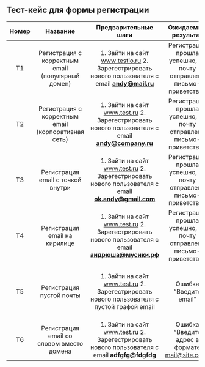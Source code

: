 Тест-кейс для формы регистрации
---------------------

|Номер|Название|Предварительные шаги|Ожидаемый результат|Фактический результат|Комментарий|
|:-------------:|:------------------:|:-----:|:------------------:|:------------------:|:------------------:|
|T1|Регистрация с корректным email (популярный домен)|1. Зайти на сайт www.testio.ru 2. Зарегестрировать нового пользователя с email **andy@mail.ru**|Регистрация прошла успешно, на почту отправлено письмо-приветствие|Регистрация прошла успешно, на почту отправлено письмо-приветствие||
|Т2|Регистрация с корректным email (корпоративная сеть)|1. Зайти на сайт www.test.ru 2. Зарегестрировать нового пользователя с email **andy@company.ru**|Регистрация прошла успешно, на почту отправлено письмо-приветствие|Регистрация прошла успешно, на почту отправлено письмо-приветствие||
|Т3|Регистрация email с точкой внутри|1. Зайти на сайт www.test.ru 2. Зарегестрировать нового пользователя с email **ok.andy@gmail.com**|Регистрация прошла успешно, на почту отправлено письмо-приветствие|Регистрация прошла успешно, на почту отправлено письмо-приветствие||
|Т4|Регистрация email на кирилице|1. Зайти на сайт www.test.ru 2. Зарегестрировать нового пользователя с email **андрюша@мусики.рф**|Регистрация прошла успешно, на почту отправлено письмо-приветствие|Регистрация прошла успешно, на почту отправлено письмо-приветствие||
|Т5|Регистрация пустой почты|1. Зайти на сайт www.test.ru 2. Зарегестрировать нового пользователя с пустой графой email|Ошибка “Введите email”|Регистрация прошла успешно, на почту отправлено письмо-приветствие|BR-1|
|Т6|Регистрация email со словом вместо домена|1. Зайти на сайт www.test.ru 2. Зарегестрировать нового пользователя с email **adfgfg@fdgfdg**|Ошибка “Введите адрес в формате mail@site.com”|Ошибка “Введите адрес в формате mail@site.com”||
